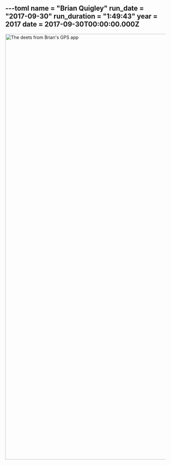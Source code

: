 ---toml
name = "Brian Quigley"
run_date = "2017-09-30"
run_duration = "1:49:43"
year = 2017
date = 2017-09-30T00:00:00.000Z
---

<img src="/images/uploads/quigley-strava.png" alt="The deets from Brian's GPS app" width="750" height="1334" class="img-fluid">


